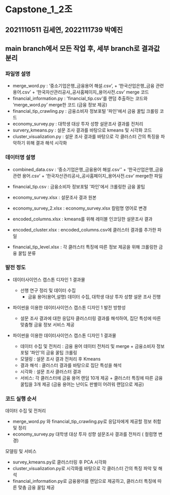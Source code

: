 # Capstone_1_2조
## 2021110511 김세연, 2022111739 박예진 
## main branch에서 모든 작업 후, 세부 branch로 결과값 분리 

### 파일명  설명 
- merge_word.py : ‘중소기업은행_금융용어 해설.csv’, + ‘한국산업은행_금융 관련 용어.csv’ + ‘한국자산관리공사_공사홈페이지_용어사전.csv’ merge 코드
- financial_information.py : 'financial_tip.csv'를 랜덤 추출하는 코드와 ‘merge_word.py’ merge한 코드 (금융 정보 제공)
- financial_tip_crawling.py : 금융소비자 정보포털 '파인'에서 금융 꿀팁 크롤링 코드
- economy_survey.py : 대학생 대상 투자 성향 설문조사 결과를 전처리
- survery_kmeans.py : 설문 조사 결과를 바탕으로 kmeans 및 시각화 코드
- cluster_visualization.py : 설문 조사 결과를 바탕으로 각 클러스터 간의 특징을 파악하기 위해 결과 해석 시각화


### 데이터명 설명
- combined_data.csv : ‘중소기업은행_금융용어 해설.csv'’ + ‘한국산업은행_금융 관련 용어.csv’ + ‘한국자산관리공사_공사홈페이지_용어사전.csv’ merge한 파일
- financial_tip.csv : 금융소비자 정보포털 '파인'에서 크롤링한 금융 꿀팁

- economy_survey.xlsx : 설문조사 결과 원본
- economy_survey_2.xlsx : economy_survey.xlsx 칼럼명 영어로 변경
- encoded_columns.xlsx : kmeans를 위해 레이블 인코딩한 설문조사 결과
- encoded_cluster.xlsx : encoded_columns.csv에 클러스터 결과를 추가한 파일
- financial_tip_level.xlsx : 각 클러스터 특징에 따른 정보 제공을 위해 크롤링한 금융 꿀팁 분류

  
### 발전 정도
- 데이터사이언스 캡스톤 디자인 1 결과물
    - 선행 연구 정리 및 데이터 수집
        - 금융 용어(용어,설명) 데이터 수집, 대학생 대상 투자 성향 설문 조사 진행
        
- 파이썬을 이용한 데이터사이언스 캡스톤 디자인 1 발전 방향성
    - 설문 조사 결과에 대한 응답자 클러스터링 결과를 해석하여, 집단 특성에 따른 맞춤형 금융 정보 서비스 제공

- 파이썬을 이용한 데이터사이언스 캡스톤 디자인 1 결과물
    - 데이터 수집 및 전처리 : 금융 용어 데이터 전처리 및 merge + 금융소비자 정보포털 '파인'의 금융 꿀팁 크롤링
    - 모델링 : 설문 조사 결과 전처리 후 Kmeans
    - 결과 해석 : 클러스터 결과를 바탕으로 집단 특성을 해석
    - 시각화 : 설문 조사 클러스터 결과 
    - 서비스: 각 클러스터에 금융 용어 랜덤 10개 제공 + 클러스터 특징에 따른 금융 꿀팁을 3개 제공 (금융 용어는 난이도 판별이 어려워 랜덤으로 제공)

### 코드 실행 순서

데이터 수집 및 전처리

- merge_word.py 와 financial_tip_crawling.py로 응답자에게 제공할 정보 취합 및 정리
- economy_survey.py 대학생 대상 투자 성향 설문조사 결과를 전처리 ( 컬럼명 변경)

모델링 및 서비스

- survey_kmeans.py로 클러스터링 후 PCA 시각화
- cluster_visualization.py로 시각화를 바탕으로 각 클러스터 간의 특징 파악 및 해석
- financial_information.py로 금융용어를 랜덤으로 제공하고, 클러스터 특징에 따른 맞춤 금융 꿀팁 제공

